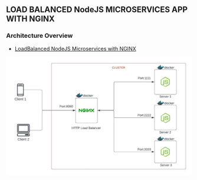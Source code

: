 ## LOAD BALANCED NodeJS MICROSERVICES APP WITH NGINX

### Architecture Overview

* [LoadBalanced NodeJS Microservices with NGINX ](architecture/Container-LoadBalancer.jpeg)

![LoadBalanced NodeJS Microservices with NGINX ](architecture/Container-LoadBalancer.jpeg)